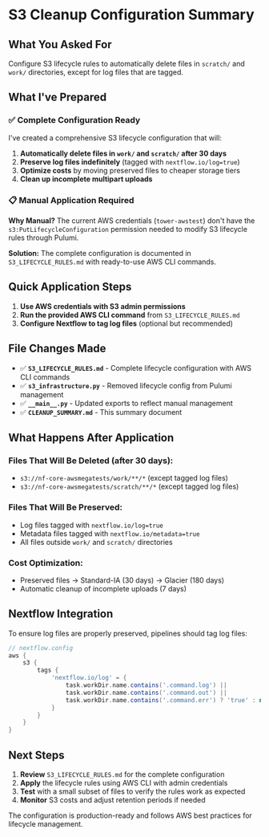 # S3 Cleanup Configuration Summary

## What You Asked For

Configure S3 lifecycle rules to automatically delete files in `scratch/` and `work/` directories, except for log files that are tagged.

## What I've Prepared

### ✅ Complete Configuration Ready

I've created a comprehensive S3 lifecycle configuration that will:

1. **Automatically delete files in `work/` and `scratch/` after 30 days**
2. **Preserve log files indefinitely** (tagged with `nextflow.io/log=true`)
3. **Optimize costs** by moving preserved files to cheaper storage tiers
4. **Clean up incomplete multipart uploads**

### 📋 Manual Application Required

**Why Manual?** The current AWS credentials (`tower-awstest`) don't have the `s3:PutLifecycleConfiguration` permission needed to modify S3 lifecycle rules through Pulumi.

**Solution:** The complete configuration is documented in `S3_LIFECYCLE_RULES.md` with ready-to-use AWS CLI commands.

## Quick Application Steps

1. **Use AWS credentials with S3 admin permissions**
2. **Run the provided AWS CLI command** from `S3_LIFECYCLE_RULES.md`
3. **Configure Nextflow to tag log files** (optional but recommended)

## File Changes Made

- ✅ **`S3_LIFECYCLE_RULES.md`** - Complete lifecycle configuration with AWS CLI commands
- ✅ **`s3_infrastructure.py`** - Removed lifecycle config from Pulumi management
- ✅ **`__main__.py`** - Updated exports to reflect manual management
- ✅ **`CLEANUP_SUMMARY.md`** - This summary document

## What Happens After Application

### Files That Will Be Deleted (after 30 days):

- `s3://nf-core-awsmegatests/work/**/*` (except tagged log files)
- `s3://nf-core-awsmegatests/scratch/**/*` (except tagged log files)

### Files That Will Be Preserved:

- Log files tagged with `nextflow.io/log=true`
- Metadata files tagged with `nextflow.io/metadata=true`
- All files outside `work/` and `scratch/` directories

### Cost Optimization:

- Preserved files → Standard-IA (30 days) → Glacier (180 days)
- Automatic cleanup of incomplete uploads (7 days)

## Nextflow Integration

To ensure log files are properly preserved, pipelines should tag log files:

```groovy
// nextflow.config
aws {
    s3 {
        tags {
            'nextflow.io/log' = {
                task.workDir.name.contains('.command.log') ||
                task.workDir.name.contains('.command.out') ||
                task.workDir.name.contains('.command.err') ? 'true' : null
            }
        }
    }
}
```

## Next Steps

1. **Review** `S3_LIFECYCLE_RULES.md` for the complete configuration
2. **Apply** the lifecycle rules using AWS CLI with admin credentials
3. **Test** with a small subset of files to verify the rules work as expected
4. **Monitor** S3 costs and adjust retention periods if needed

The configuration is production-ready and follows AWS best practices for lifecycle management.
